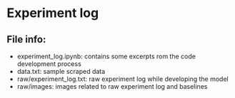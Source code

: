 # Experiment log

## File info:
* experiment\_log.ipynb: contains some excerpts rom the code development process
* data.txt: sample scraped data
* raw/experiment\_log.txt: raw experiment log while developing the model
* raw/images: images related to raw experiment log and baselines
